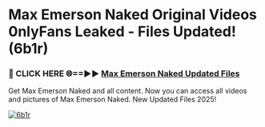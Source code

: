 # Max Emerson Naked Original Videos 0nlyFans Leaked - Files Updated! (6b1r)

<h3>🔴 CLICK HERE 🌐==►► <a href="https://tinyurl.com/yckcrads" rel="nofollow">Max Emerson Naked Updated Files</a></h3>

Get Max Emerson Naked and all content. Now you can access all videos and pictures of Max Emerson Naked. New Updated Files 2025!

[![6b1r](https://i.imgur.com/hpKpOFt.gif)](https://tinyurl.com/yckcrads)
